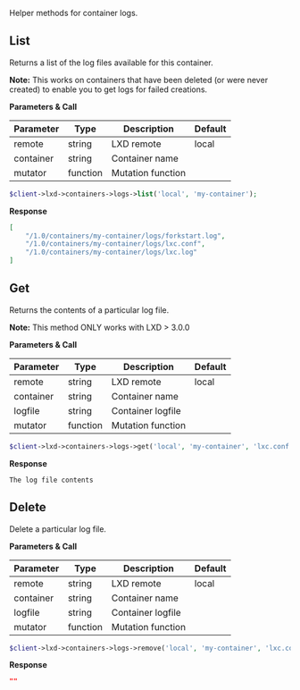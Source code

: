 Helper methods for container logs.

## List

Returns a list of the log files available for this container. 

**Note:** This works on containers that have been deleted (or were never created) 
to enable you to get logs for failed creations.

**Parameters & Call**

| Parameter    | Type          | Description   | Default       |
| ----------   | ------------- | ------------- | ------------- | 
| remote       | string        | LXD remote    | local         |
| container    | string        | Container name    |           |
| mutator      | function      | Mutation function |           |

``` php
$client->lxd->containers->logs->list('local', 'my-container');
```

**Response**
``` json
[
    "/1.0/containers/my-container/logs/forkstart.log",
    "/1.0/containers/my-container/logs/lxc.conf",
    "/1.0/containers/my-container/logs/lxc.log"
]
```

## Get

Returns the contents of a particular log file. 

**Note:** This method ONLY works with LXD > 3.0.0

**Parameters & Call**

| Parameter    | Type          | Description   | Default       |
| ----------   | ------------- | ------------- | ------------- | 
| remote       | string        | LXD remote    | local         |
| container    | string        | Container name    |           |
| logfile      | string        | Container logfile |           |
| mutator      | function      | Mutation function |           |

``` php
$client->lxd->containers->logs->get('local', 'my-container', 'lxc.conf');
```

**Response**
``` text
The log file contents
```

## Delete

Delete a particular log file.

**Parameters & Call**

| Parameter    | Type          | Description   | Default       |
| ----------   | ------------- | ------------- | ------------- | 
| remote       | string        | LXD remote    | local         |
| container    | string        | Container name    |           |
| logfile      | string        | Container logfile |           |
| mutator      | function      | Mutation function |           |

``` php
$client->lxd->containers->logs->remove('local', 'my-container', 'lxc.conf');
```

**Response**
``` json
""
```